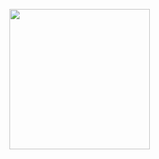 <p>
  <img src="https://github.com/user-attachments/assets/c8e5f04c-e36d-49ee-8954-e62e9964f056"width="250""/>
</p>
